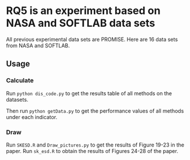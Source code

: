 # RQ5 is an experiment based on NASA and SOFTLAB data sets
All previous experimental data sets are PROMISE. Here are 16 data sets from NASA and SOFTLAB.
## Usage
### Calculate
Run ``python dis_code.py`` to get the results table of all methods on the datasets. 

Then run ``python getData.py`` to get the performance values of all methods under each indicator.
### Draw
Run ``SKESD.R`` and ``Draw_pictures.py`` to get the results of Figure 19-23 in the paper.
Run ``sk_esd.R`` to obtain the results of Figures 24-28 of the paper.
